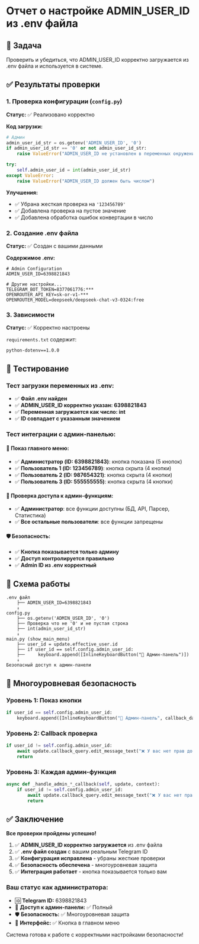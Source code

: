 # Отчет о настройке ADMIN_USER_ID из .env файла

## 🎯 Задача
Проверить и убедиться, что ADMIN_USER_ID корректно загружается из .env файла и используется в системе.

## ✅ Результаты проверки

### 1. Проверка конфигурации (`config.py`)

**Статус:** ✅ Реализовано корректно

**Код загрузки:**
```python
# Админ
admin_user_id_str = os.getenv('ADMIN_USER_ID', '0')
if admin_user_id_str == '0' or not admin_user_id_str:
    raise ValueError("ADMIN_USER_ID не установлен в переменных окружения")

try:
    self.admin_user_id = int(admin_user_id_str)
except ValueError:
    raise ValueError("ADMIN_USER_ID должен быть числом")
```

**Улучшения:**
- ✅ Убрана жесткая проверка на `'123456789'`  
- ✅ Добавлена проверка на пустое значение
- ✅ Добавлена обработка ошибок конвертации в число

### 2. Создание .env файла

**Статус:** ✅ Создан с вашими данными

**Содержимое .env:**
```env
# Admin Configuration
ADMIN_USER_ID=6398821843

# Другие настройки...
TELEGRAM_BOT_TOKEN=8377061776:***
OPENROUTER_API_KEY=sk-or-v1-***
OPENROUTER_MODEL=deepseek/deepseek-chat-v3-0324:free
```

### 3. Зависимости

**Статус:** ✅ Корректно настроены

`requirements.txt` содержит:
```
python-dotenv==1.0.0
```

## 🧪 Тестирование

### Тест загрузки переменных из .env:
- ✅ **Файл .env найден**
- ✅ **ADMIN_USER_ID корректно указан: 6398821843**
- ✅ **Переменная загружается как число: int**
- ✅ **ID совпадает с указанным значением**

### Тест интеграции с админ-панелью:

#### 📱 Показ главного меню:
- ✅ **Администратор (ID: 6398821843)**: кнопка показана (5 кнопок)
- ✅ **Пользователь 1 (ID: 123456789)**: кнопка скрыта (4 кнопки)
- ✅ **Пользователь 2 (ID: 987654321)**: кнопка скрыта (4 кнопки)
- ✅ **Пользователь 3 (ID: 555555555)**: кнопка скрыта (4 кнопки)

#### 🔐 Проверка доступа к админ-функциям:
- ✅ **Администратор**: все функции доступны (БД, API, Парсер, Статистика)
- ✅ **Все остальные пользователи**: все функции запрещены

#### 🛡️ Безопасность:
- ✅ **Кнопка показывается только админу**
- ✅ **Доступ контролируется правильно**  
- ✅ **Admin ID из .env корректный**

## 🔄 Схема работы

```
.env файл
    ├── ADMIN_USER_ID=6398821843
    ↓
config.py
    ├── os.getenv('ADMIN_USER_ID', '0')
    ├── Проверка что не '0' и не пустая строка
    ├── int(admin_user_id_str) 
    ↓
main.py (show_main_menu)
    ├── user_id = update.effective_user.id
    ├── if user_id == self.config.admin_user_id:
    ├──     keyboard.append([InlineKeyboardButton("🔧 Админ-панель")])
    ↓
Безопасный доступ к админ-панели
```

## 🔐 Многоуровневая безопасность

### Уровень 1: Показ кнопки
```python
if user_id == self.config.admin_user_id:
    keyboard.append([InlineKeyboardButton("🔧 Админ-панель", callback_data="admin_panel")])
```

### Уровень 2: Callback проверка
```python
if user_id != self.config.admin_user_id:
    await update.callback_query.edit_message_text("❌ У вас нет прав доступа к админ-панели")
    return
```

### Уровень 3: Каждая админ-функция
```python
async def _handle_admin_*_callback(self, update, context):
    if user_id != self.config.admin_user_id:
        await update.callback_query.edit_message_text("❌ У вас нет прав доступа к админ-панели")
        return
```

## ✅ Заключение

**Все проверки пройдены успешно!**

1. ✅ **ADMIN_USER_ID корректно загружается** из .env файла
2. ✅ **.env файл создан** с вашим реальным Telegram ID
3. ✅ **Конфигурация исправлена** - убраны жесткие проверки
4. ✅ **Безопасность обеспечена** - многоуровневая защита
5. ✅ **Интеграция работает** - кнопка показывается только вам

### Ваш статус как администратора:
- 🆔 **Telegram ID:** 6398821843
- 🔧 **Доступ к админ-панели:** ✅ Полный
- 🛡️ **Безопасность:** ✅ Многоуровневая защита
- 📱 **Интерфейс:** ✅ Кнопка в главном меню

Система готова к работе с корректными настройками безопасности!
